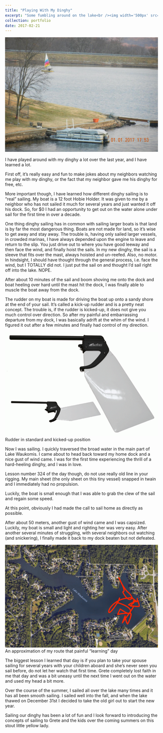 ```yaml
---
title: "Playing With My Dinghy"
excerpt: "Some fumbling around on the lake<br /><img width='500px' src='/images/sailing-blog/dinghy.jpeg' alt='14 foot Hobie' />"
collection: portfolio
date: 2017-02-21
---
```


![14 foot Hobie](/images/sailing-blog/dinghy.jpeg)

I have played around with my dinghy a lot over the last year, and I have learned a lot.

First off, it’s really easy and fun to make jokes about my neighbors watching me play with my dinghy, or the fact that my neighbor gave me his dinghy for free, etc.

More important though, I have learned how different dinghy sailing is to “real” sailing. My boat is a 12 foot Hobie Holder. It was given to me by a neighbor who has not sailed it much for several years and just wanted it off his dock. So, for $0 I had an opportunity to get out on the water alone under sail for the first time in over a decade.

One thing dinghy sailing has in common with sailing larger boats is that land is by far the most dangerous thing. Boats are not made for land, so it’s wise to get away and stay away. The trouble is, having only sailed larger vessels, in crowded marinas, I have always depended upon the engine to leave and return to the slip. You just drive out to where you have good leeway and then face the wind, and finally hoist the sails. In my new dinghy, the sail is a sleeve that fits over the mast, always hoisted and un-reefed. Also, no motor. In hindsight, I should have thought through the general process, i.e. face the wind, but I TOTALLY did not. I just put the sail on and thought I’d sail right off into the lake. NOPE.

After about 10 minutes of the sail and boom shoving me onto the dock and boat heeling over hard until the mast hit the dock, I was finally able to muscle the boat away from the dock.

The rudder on my boat is made for driving the boat up onto a sandy shore at the end of your sail. It’s called a kick-up rudder and is a pretty neat concept. The trouble is, if the rudder is kicked-up, it does not give you much control over direction. So after my painful and embarrassing departure from my dock, I was basically adrift at the whim of the wind. I figured it out after a few minutes and finally had control of my direction.

![Kick-up rudder](/images/sailing-blog/rudder.gif)
Rudder in standard and kicked-up position

Now I was sailing. I quickly traversed the broad water in the main part of Lake Waukomis. I came about to head back toward my home dock and a nice gust of wind came. I was for the first time experiencing the thrill of a hard-heeling dinghy, and I was in love.

Lesson number 324 of the day though, do not use really old line in your rigging. My main sheet (the only sheet on this tiny vessel) snapped in twain and I immediately had no propulsion.

Luckily, the boat is small enough that I was able to grab the clew of the sail and regain some speed.

At this point, obviously I had made the call to sail home as directly as possible.

After about 50 meters, another gust of wind came and I was capsized. Luckily, my boat is small and light and righting her was very easy. After another several minutes of struggling, with several neighbors out watching (and snickering), I finally made it back to my dock beaten but not defeated.

![Crazy route](/images/sailing-blog/route.png)
An approximation of my route that painful “learning” day

The biggest lesson I learned that day is if you plan to take your spouse sailing for several years with your children aboard and she’s never seen you sail before, do not let her watch that first time. Grete completely lost faith in me that day and was a bit uneasy until the next time I went out on the water and used my head a bit more.

Over the course of the summer, I sailed all over the lake many times and it has all been smooth sailing. I sailed well into the fall, and when the lake thawed on December 31st I decided to take the old girl out to start the new year.

Sailing our dinghy has been a lot of fun and I look forward to introducing the concepts of sailing to Grete and the kids over the coming summers on this stout little yellow lady.


